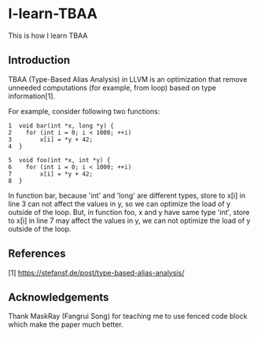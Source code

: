 # I-learn-TBAA
This is how I learn TBAA
## Introduction
TBAA (Type-Based Alias Analysis) in LLVM is an optimization that remove unneeded
computations (for example, from loop) based on type information[1]. 

For example, consider following two functions:
```
1  void bar(int *x, long *y) {
2    for (int i = 0; i < 1000; ++i)
3        x[i] = *y + 42;
4  }
                                                                                                               
5  void foo(int *x, int *y) {  
6    for (int i = 0; i < 1000; ++i)
7        x[i] = *y + 42; 
8  }  
```
In function bar, because 'int' and 'long' are different types, store to x[i] in line 3 
can not affect the values in y, 
so we can optimize the load of y outside of the loop. But, in function foo, 
x and y have same type 'int', store to x[i] in line 7 may affect the values in y, we can
not optimize the load of y outside of the loop.
## References
[1] https://stefansf.de/post/type-based-alias-analysis/
## Acknowledgements
Thank MaskRay (Fangrui Song) for teaching me to use fenced code block which make the paper much better.
